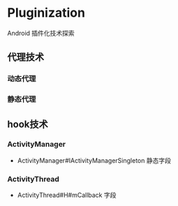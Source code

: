 # Pluginization
Android 插件化技术探索

## 代理技术

### 动态代理
### 静态代理

## hook技术

### ActivityManager
- ActivityManager#IActivityManagerSingleton 静态字段

### ActivityThread
- ActivityThread#H#mCallback 字段

